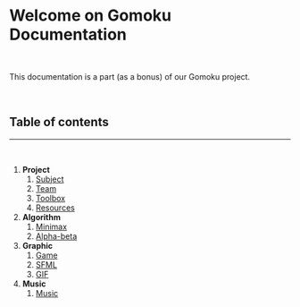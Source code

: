# Welcome on Gomoku Documentation

<br>

This documentation is a part (as a bonus) of our Gomoku project.

<br>

## Table of contents

---

<br>

1. **Project**
	1. <a href="#Subject" data-file="../src/contents/project/subject.md">Subject</a>
	2. <a href="#Team" data-file="../src/contents/project/team.md">Team</a>
	3. <a href="#Toolbox" data-file="../src/contents/project/toolbox.md">Toolbox</a>
	4. <a href="#Resources" data-file="../src/contents/project/resources.md">Resources</a>
2. **Algorithm**
	1. <a href="#Minimax" data-file="../src/contents/project/minimax.md">Minimax</a>
	2. <a href="#Alpha-beta" data-file="../src/contents/project/alpha-beta.md">Alpha-beta</a>
3. **Graphic**
	1. <a href="#Game" data-file="../src/contents/project/game.md">Game</a>
	2. <a href="#SFML" data-file="../src/contents/project/sfml.md">SFML</a>
	3. <a href="#GIF" data-file="../src/contents/project/gif.md">GIF</a>
3. **Music**
	1. <a href="#Music" data-file="../src/contents/project/music.md">Music</a>
